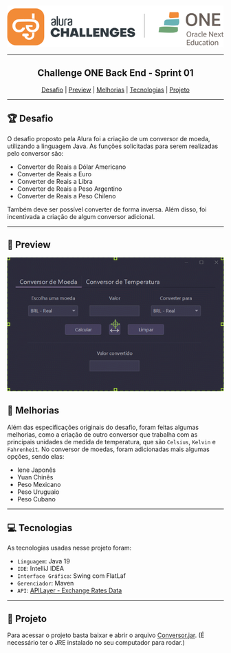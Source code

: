 <p align="center"><img src=alura-one-logo.png></p>
<hr>

<h2 align='center'>Challenge ONE Back End - Sprint 01</h2>

<p align='center'>
  <a href='#-desafio'>Desafio</a> |
  <a href='#-preview'>Preview</a> |
  <a href='#-melhorias'>Melhorias</a> |
  <a href='#-tecnologias'>Tecnologias</a> |
  <a href='#-projeto'>Projeto</a>
<p>
<hr>

## 🏆 Desafio

O desafio proposto pela Alura foi a criação de um conversor de moeda, utilizando a linguagem Java. As funções solicitadas para serem realizadas pelo conversor são:

- Converter de Reais a Dólar Americano
- Converter de Reais a Euro
- Converter de Reais a Libra
- Converter de Reais a Peso Argentino
- Converter de Reais a Peso Chileno

Também deve ser possível converter de forma inversa. Além disso, foi incentivada a criação de algum conversor adicional.
<hr>

## 🎥 Preview
<img src="preview.gif">


## 🔨 Melhorias

Além das especificações originais do desafio, foram feitas algumas melhorias, como a criação de outro conversor que trabalha com as principais unidades de medida de temperatura, que são `Celsius`, `Kelvin` e `Fahrenheit`. No conversor de moedas, foram adicionadas mais algumas opções, sendo elas:

- Iene Japonês
- Yuan Chinês
- Peso Mexicano
- Peso Uruguaio
- Peso Cubano
<hr>

## 💻 Tecnologias

As tecnologias usadas nesse projeto foram:

- `Linguagem`: Java 19
- `IDE`: IntelliJ IDEA
- `Interface Gráfica`: Swing com FlatLaf
- `Gerenciador`: Maven
- `API`: [APILayer - Exchange Rates Data](https://apilayer.com/marketplace/exchangerates_data-api)
<hr>

## 📜 Projeto

Para acessar o projeto basta baixar e abrir o arquivo [Conversor.jar](). (É necessário ter o JRE instalado no seu computador para rodar.)
